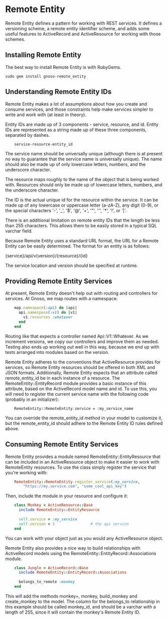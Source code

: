 # Remote Entity

Remote Entity defines a pattern for working with REST services. It defines a versioning scheme, a remote entity identifier scheme, and adds some useful features to ActiveRecord and ActiveResource for working with those schemes.

## Installing Remote Entity
The best way to install Remote Entity is with RubyGems.

```shell
sudo gem install gnoso-remote_entity
```
    
## Understanding Remote Entity IDs
Remote Entity makes a lot of assumptions about how you create and consume services, and those constraints help make services simpler to write and work with (at least in theory).

Entity IDs are made up of 3 components - service, resource, and id. Entity IDs are represented as a string made up of these three components, separated by dashes.

```
    service-resource-entity_id
```

The service name should be universally unique (although there is at present no way to guarantee that the service name is universally unique). The name should also be made up of only lowercase letters, numbers, and the underscore character.

The resource maps roughly to the name of the object that is being worked with. Resources should only be made up of lowercase letters, numbers, and the underscore character.

The ID is the actual unique id for the resource within the service. It can be made up of any lowercase or uppercase letter (a-zA-Z), any digit (0-9), or the special characters '-', '_', '$', '@', '+', '"', ''', '*', '!', or '|'.

There is an additional limitation on remote entity IDs that the length be less than 255 characters. This allows them to be easily stored in a typical SQL varchar field.

Because Remote Entity uses a standard URL format, the URL for a Remote Entity can be easily determined. The format for an entity is as follows:

{service}/api/v{version}/{resource}/{id}

The service location and version should be specified at runtime.

## Providing Remote Entity Services
At present, Remote Entity doesn't help out with routing and controllers for services. At Gnoso, we map routes with a namespace:

```ruby
    map.namespace(:api) do |api|
      api.namespace(:v1) do |v1|
        v1.resources :whatever
      end
    end
```

Routing like that expects a controller named Api::V1::Whatever. As we increment versions, we copy our controllers and improve them as needed. Testing also ends up working out well in this way, because we end up with tests arranged into modules based on the version.

Remote Entity adheres to the conventions that ActiveResource provides for services, so Remote Entity resources should be offered in both XML and JSON formats. Additionally, Remote Entity expects that an attribute called remote_entity_id be in each instance of a resource. The RemoteEntity::EntityRecord module provides a basic instance of this attribute, based on the ActiveRecord model name and id. To use this, you will need to register the current service name with the following code (probably in an initializer):

```
    RemoteEntity::RemoteEntity.service = :my_service_name
```

You can override the remote_entity_id method in your model to customize it, but the remote_entity_id should adhere to the Remote Entity ID rules defined above.

## Consuming Remote Entity Services
Remote Entity provides a module named RemoteEntity::EntityResource that can be included in an ActiveResource object to make it easier to work with RemoteEntity resources. To use the class simply register the service that you're working with:

```ruby
    RemoteEntity::RemoteEntity.register_service(:my_service,
        "https://my.service.com", "some_cool_api_key")
```
        
Then, include the module in your resource and configure it:

```ruby
    class Monkey < ActiveResource::Base
      include RemoteEntity::EntityResource
      
      self.service = :my_service
      self.version = 1                # the api version
    end
```
    
You can work with your object just as you would any ActiveResource object.

Remote Entity also provides a nice way to build relationships with ActiveRecord models using the RemoteEntity::EntityRecord::Associations module.

```ruby
    class Jungle < ActiveRecord::Base
      include RemoteEntity::EntityRecord::Associations
      
      belongs_to_remote :monkey
    end
```

This will add the methods monkey=, monkey, build_monkey and create_monkey to the model. The column for the belongs_to relationship in this example should be called monkey_id, and should be a varchar with a length of 255, since it will contain the monkey's Remote Entity ID.
